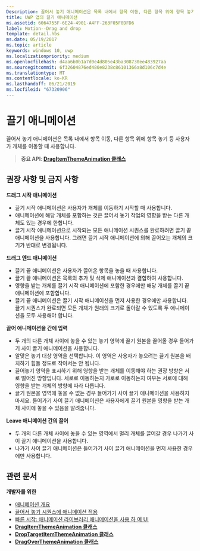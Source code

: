 ```yaml
---
Description: 끌어서 놓기 애니메이션은 목록 내에서 항목 이동, 다른 항목 위에 항목 놓기 등 사용자가 개체를 이동할 때 사용합니다.
title: UWP 앱의 끌기 애니메이션
ms.assetid: 6064755F-6E24-4901-A4FF-263F05F0DFD6
label: Motion--Drag and drop
template: detail.hbs
ms.date: 05/19/2017
ms.topic: article
keywords: windows 10, uwp
ms.localizationpriority: medium
ms.openlocfilehash: d4aa6b0b1a7d0e4d805e43ba308730ee483927aa
ms.sourcegitcommit: 6f32604876ed480e8238c86101366a8d106c7d4e
ms.translationtype: MT
ms.contentlocale: ko-KR
ms.lasthandoff: 06/21/2019
ms.locfileid: "67320906"
---
```

# <a name="drag-animations"></a>끌기 애니메이션




끌어서 놓기 애니메이션은 목록 내에서 항목 이동, 다른 항목 위에 항목 놓기 등 사용자가 개체를 이동할 때 사용합니다.

> **중요 API**: [**DragItemThemeAnimation 클래스**](https://docs.microsoft.com/uwp/api/windows.ui.xaml.media.animation.dragitemthemeanimation)


## <a name="dos-and-donts"></a>권장 사항 및 금지 사항


**드래그 시작 애니메이션**

-   끌기 시작 애니메이션은 사용자가 개체를 이동하기 시작할 때 사용합니다.
-   애니메이션에 해당 개체를 포함하는 것은 끌어서 놓기 작업의 영향을 받는 다른 개체도 있는 경우에 한합니다.
-   끌기 시작 애니메이션으로 시작되는 모든 애니메이션 시퀀스를 완료하려면 끌기 끝 애니메이션을 사용합니다. 그러면 끌기 시작 애니메이션에 의해 끌어오는 개체의 크기가 반대로 변경됩니다.

**드래그 엔드 애니메이션**

-   끌기 끝 애니메이션은 사용자가 끌어온 항목을 놓을 때 사용합니다.
-   끌기 끝 애니메이션은 목록의 추가 및 삭제 애니메이션과 결합하여 사용합니다.
-   영향을 받는 개체를 끌기 시작 애니메이션에 포함한 경우에만 해당 개체를 끌기 끝 애니메이션에 포함합니다.
-   끌기 끝 애니메이션은 끌기 시작 애니메이션을 먼저 사용한 경우에만 사용합니다. 끌기 시퀀스가 완료되면 모든 개체가 원래의 크기로 돌아갈 수 있도록 두 애니메이션을 모두 사용해야 합니다.

**끌어 애니메이션을 간에 입력**

-   두 개의 다른 개체 사이에 놓을 수 있는 놓기 영역에 끌기 원본을 끌어올 경우 들어가기 사이 끌기 애니메이션을 사용합니다.
-   알맞은 놓기 대상 영역을 선택합니다. 이 영역은 사용자가 놓으려는 끌기 원본을 배치하기 힘들 정도로 작아서는 안 됩니다.
-   끌어놓기 영역을 표시하기 위해 영향을 받는 개체를 이동해야 하는 권장 방향은 서로 떨어진 방향입니다. 세로로 이동하는지 가로로 이동하는지 여부는 서로에 대해 영향을 받는 개체의 방향에 따라 다릅니다.
-   끌기 원본을 영역에 놓을 수 없는 경우 들어가기 사이 끌기 애니메이션을 사용하지 마세요. 들어가기 사이 끌기 애니메이션은 사용자에게 끌기 원본을 영향을 받는 개체 사이에 놓을 수 있음을 알려줍니다.

**Leave 애니메이션 간의 끌어**

-   두 개의 다른 개체 사이에 놓을 수 있는 영역에서 멀리 개체를 끌어갈 경우 나가기 사이 끌기 애니메이션을 사용합니다.
-   나가기 사이 끌기 애니메이션은 들어가기 사이 끌기 애니메이션을 먼저 사용한 경우에만 사용합니다.


## <a name="related-articles"></a>관련 문서

**개발자를 위한**
* [애니메이션 개요](https://docs.microsoft.com/windows/uwp/graphics/animations-overview)
* [끌어서 놓기 시퀀스에 애니메이션 적용](https://docs.microsoft.com/previous-versions/windows/apps/jj649427(v=win.10))
* [빠른 시작: 애니메이션 라이브러리 애니메이션을 사용 하 여 UI](https://docs.microsoft.com/previous-versions/windows/apps/hh452703(v=win.10))
* [**DragItemThemeAnimation 클래스**](https://docs.microsoft.com/uwp/api/windows.ui.xaml.media.animation.dragitemthemeanimation)
* [**DropTargetItemThemeAnimation 클래스**](https://docs.microsoft.com/uwp/api/windows.ui.xaml.media.animation.droptargetitemthemeanimation)
* [**DragOverThemeAnimation 클래스**](https://docs.microsoft.com/uwp/api/windows.ui.xaml.media.animation.dragoverthemeanimation)


 




